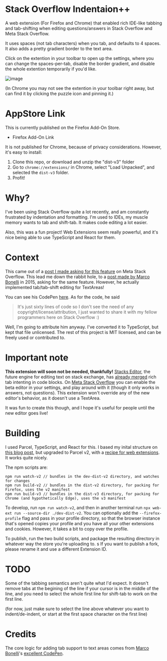 # Stack Overflow Indentaion++

A web extension (For Firefox and Chrome) that enabled rich IDE-like tabbing and tab-shifting when editing questions/answers in Stack Overflow and Meta Stack Overflow. 

It uses spaces (not tab characters) when you tab, and defaults to 4 spaces. It also adds a pretty gradient border to the text area.

Click on the extention in your toolbar to open up the settings, where you can change the spaces-per-tab, disable the border gradient, and disable the whole extention temporarily if you'd like.

![image](https://user-images.githubusercontent.com/6182419/196011357-e79fd227-93db-4ad2-a2fe-e09b17ad3d33.png)

(In Chrome you may not see the extention in your toolbar right away, but can find it by clicking the puzzle icon and pinning it.)

# AppStore Link

This is currently published on the Firefox Add-On Store.
* Firefox Add-On Link

It is not published for Chrome, because of privacy considerations. However, it's easy to install:
1. Clone this repo, or download and unzip the "dist-v3" folder
2. Go to `chrome://extensions/` in Chrome, select "Load Unpacked", and selected the `dist-v3` folder.
3. Profit!

# Why?

I've been using Stack Overflow quite a lot recently, and am constantly frustrated by indentation and formatting. I'm used to IDEs, my muscle memory wants to tab and shift-tab. It makes code editing a lot easier.

Also, this was a fun project! Web Extensions seem really powerful, and it's nice being able to use TypeScript and React for them.

# Context

This came out of a [post I made asking for this feature](https://meta.stackoverflow.com/questions/420863/stack-overflow-text-input-should-have-basic-ide-like-tabbing-indentation-support) on Meta Stack Overflow. This lead me down the rabbit hole, to a [post made by Marco Bonelli](https://meta.stackoverflow.com/questions/290026/markdown-editor-indent-and-outdent-functionality) in 2015, asking for the same feature. However, he actually implemented tab/tab-shift editing for TextAreas! 

You can see his CodePen [here](https://codepen.io/MeBeiM/pen/ogrmBP/). As for the code, he said
> It's just sixty lines of code so I don't see the need of any copyright/license/attribution, I just wanted to share it with my fellow programmers here on Stack Overflow :)

Well, I'm going to attribute him anyway. I've converted it to TypeScript, but kept that file unlicensed. The rest of this project is MIT licensed, and can be freely used or contributed to.

# Important note

**This extension will soon not be needed, thankfully!** [Stacks Editor](https://github.com/StackExchange/Stacks-Editor), the future engine for editing text on stack exchange, has [already merged](https://github.com/StackExchange/Stacks-Editor/pull/137) rich tab intenting in code blocks. On [Meta Stack Overflow](https://meta.stackoverflow.com/) you can enable the beta editor in your settings, and play around with it (though it only works in answers, not questions). This extension won't override any of the new editor's behavior, as it doesn't use a TextArea.

It was fun to create this though, and I hope it's useful for people until the new editor goes live!

# Building

I used Parcel, TypeScript, and React for this. I based my inital structure on [this blog post](https://areknawo.com/modern-web-extension-development-with-typescript/), but upgraded to Parcel v2, with a [recipe for web extensions](https://parceljs.org/recipes/web-extension/). It works quite nicely.

The npm scripts are:
```
npm run watch-v2 // bundles in the dev-dist-v2 directory, and watches for changes
npm run build-v2 // bundles in the dist-v2 directory, for packing for Firefox, uses the v2 manifest
npm run build-v3 // bundles in the dist-v3 directory, for packing for Chrome (and hypothetically Edge), uses the v3 manifest
```

To develop, run `npm run watch-v2`, and then in another terminal run `npx web-ext run --source-dir ./dev-dist-v2`. You can optionally add the `--firefox-profile` flag and pass in your profile directory, so that the browser instance that's opened copies your profile and you have all your other extensions and cookies. However, it takes a bit to copy over the profile.

To publish, run the two build scripts, and package the resulting directory in whatever way the store you're uploading to.
s
If you want to publish a fork, please rename it and use a different Extension ID.

# TODO

Some of the tabbing semantics aren't quite what I'd expect. It doesn't remove tabs at the begining of the line if your cursor is in the middle of the line, and you need to select the whole first line for shift-tab to work on the first line.

(for now, just make sure to select the line above whatever you want to indent/de-indent, or start at the first space character on the first line)

# Credits

The core logic for adding tab support to text areas comes from [Marco Bonelli](https://meta.stackoverflow.com/users/3889449/marco-bonelli)'s [excellent CodePen](https://codepen.io/MeBeiM/pen/ogrmBP/).
